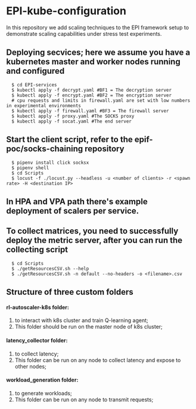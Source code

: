 # EPI-kube-configuration
In this repository we add scaling techniques to the EPI framework setup to demonstrate scaling capabilities under stress test experiments.

## Deploying secvices; here we assume you have a kubernetes master and worker nodes running and configured
```shell
  $ cd EPI-services
  $ kubectl apply -f decrypt.yaml #BF1 = The decryption server
  $ kubectl apply -f encrypt.yaml #BF2 = The encryption server
  # cpu requests and limits in firewall.yaml are set with low numbers in experimental environments
  $ kubectl apply -f firewall.yaml #BF3 = The firewall server
  $ kubectl apply -f proxy.yaml #The SOCKS proxy
  $ kubectl apply -f socat.yaml #The end server
```

## Start the client script, refer to the epif-poc/socks-chaining repository 

```shell
  $ pipenv install click socksx
  $ pipenv shell
  $ cd Scripts
  $ locust -f ./locust.py --headless -u <number of clients> -r <spawn rate> -H <destination IP>
```

## In HPA and VPA path there's example deployment of scalers per service.

  
## To collect matrices, you need to successfully deploy the metric server, after you can run the collecting script
```shell
  $ cd Scripts 
  $ ./getResourcesCSV.sh --help 
  $ ./getResourcesCSV.sh -n default --no-headers -o <filename>.csv
```

## Structure of three custom folders

#### rl-autoscaler-k8s folder: 
1. to interact with k8s cluster and train Q-learning agent;
2. This folder should be run on the master node of k8s cluster;

#### latency_collector folder:
1. to collect latency;
2. This folder can be run on any node to collect latency and expose to other nodes;

#### workload_generation folder:
1. to generate workloads;
2. This folder can be run on any node to transmit requests;

